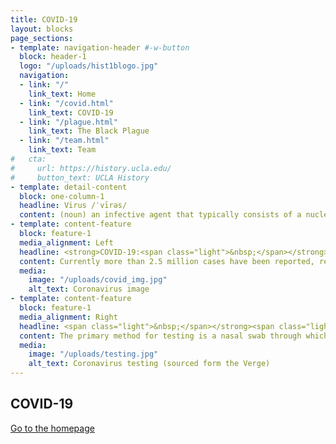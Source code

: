 ```yaml
---
title: COVID-19
layout: blocks
page_sections:
- template: navigation-header #-w-button
  block: header-1
  logo: "/uploads/hist1blogo.jpg" 
  navigation:
  - link: "/"
    link_text: Home
  - link: "/covid.html" 
    link_text: COVID-19
  - link: "/plague.html"
    link_text: The Black Plague
  - link: "/team.html"
    link_text: Team
#   cta:
#     url: https://history.ucla.edu/
#     button_text: UCLA History
- template: detail-content
  block: one-column-1
  headline: Virus /ˈvīrəs/
  content: (noun) an infective agent that typically consists of a nucleic acid molecule in a protein coat, is too small to be seen by light microscopy, and is able to multiply only within the living cells of a host.
- template: content-feature
  block: feature-1
  media_alignment: Left
  headline: <strong>COVID-19:<span class="light">&nbsp;</span></strong><span class="light"> An infectious disease caused by the SARS-CoV-2 virus. </span>
  content: Currently more than 2.5 million cases have been reported, resulting in more than 800,000 deaths globally.
  media:
    image: "/uploads/covid_img.jpg"
    alt_text: Coronavirus image  
- template: content-feature
  block: feature-1
  media_alignment: Right
  headline: <span class="light">&nbsp;</span></strong><span class="light">Covid-19 Testing </span>
  content: The primary method for testing is a nasal swab through which a nucleic acid test determines if the virus is present and an antibody test determines if the body is responding to the virus.
  media:
    image: "/uploads/testing.jpg"
    alt_text: Coronavirus testing (sourced form the Verge)
---
```

## COVID-19

[Go to the homepage](/ "Back to homepage")
